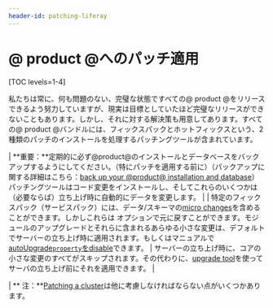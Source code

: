 ```yaml
---
header-id: patching-liferay
---
```


# @ product @へのパッチ適用

[TOC levels=1-4]

私たちは常に、何も問題のない、完璧な状態ですべての@ product @をリリースできるよう努力していますが、現実は目標としていたほど完璧なリリースができないこともあります。しかし、それに対する解決策も用意してあります。すべての@ product @バンドルには、フィックスパックとホットフィックスという、2種類のパッチのインストールを処理するパッチングツールが含まれています。

| **重要：**定期的に必ず@product@のインストールとデータベースをバックアップするようにしてください。（特にパッチを適用する前に）（パックアップに関する詳細はこちら：[back up your @product@ installation and database](/docs/7-1/deploy/-/knowledge_base/d/backing-up-a-liferay-installation)）パッチングツールはコード変更をインストールし、そしてこれらのいくつかは（必要ならば）立ち上げ時に自動的にデータを変更します。
| 
|  特定のフィックスパック（サービスパック）には、データ/スキーマの[micro changes](/develop/tutorials/-/knowledge_base/7-1/meaningful-schema-versioning#micro-change-examples)を含めることができます。しかしこれらは オプションで元に戻すことができます。モジュールのアップグレードとそれらに含まれるあらゆる小さな変更は、デフォルトでサーバーの立ち上げ時に適用されます。もしくはマニュアルで[autoUpgrade`property`をdisable](/docs/7-1/deploy/-/knowledge_base/d/meaningful-schema-versioning#micro-change-examples)できます。
| サーバーの立ち上げ時に、コアの小さな変更のすべてがスキップされます。その代わりに、[upgrade tool](/docs/7-1/deploy/-/knowledge_base/d/upgrading-to-liferay-71)を使ってサーバの立ち上げ前にそれを適用できます。
| 

| ** 注：**[Patching a cluster](/docs/7-1/deploy/-/knowledge_base/d/updating-a-cluster)は他に考慮しなければならない点がいくつかあります。
